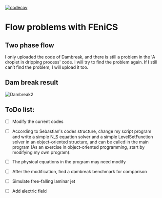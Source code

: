 [![codecov](https://codecov.io/gh/LKM-code-base/NavierStokes-with-Fenics/branch/main/graph/badge.svg?token=3WG1X3GHE1)](https://codecov.io/gh/LKM-code-base/NavierStokes-with-Fenics)

# Flow problems with FEniCS

## Two phase flow 
I only uploaded the code of Dambreak, and there is still a problem in the 'A droplet in dripping process' code. I will try to find the problem again. If I still can’t find the problem, I will upload it too.

## Dam break result
![Dambreak2](https://user-images.githubusercontent.com/43983030/120049844-95836b80-c01b-11eb-995a-43f4cd4dce2d.gif)


## ToDo list:

- [ ] Modify the current codes
- [ ] According to Sebastian's codes structure, change my script program and write a simple N_S equation solver and a simple LevelSetFunction solver in an object-oriented structure, and can be called in the main program (As an exercise in object-oriented programming, start by modifying my own program).
- [ ] The physical equations in the program may need modify
- [ ] After the modification, find a dambreak benchmark for comparison 
- [ ] Simulate free-falling laminar jet
- [ ] Add electric field


